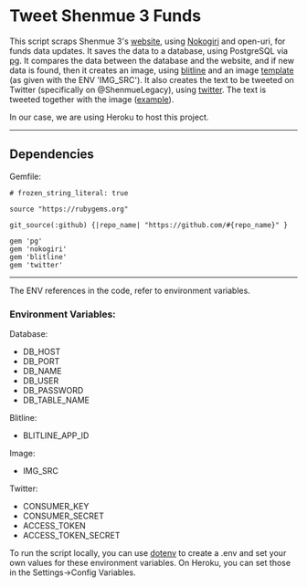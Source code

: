 # Tweet Shenmue 3 Funds

This script scraps Shenmue 3's [website](https://shenmue.link/order), using [Nokogiri](https://github.com/sparklemotion/nokogiri) and open-uri, for funds data updates. It saves the data to a database, using PostgreSQL via [pg](https://github.com/ged/ruby-pg). It compares the data between the database and the website, and if new data is found, then it creates an image, using [blitline](https://github.com/blitline-dev/blitline) and an image [template](http://i.imgur.com/55r3Fuc.png) (as given with the ENV 'IMG_SRC'). It also creates the text to be tweeted on Twitter (specifically on @ShenmueLegacy), using [twitter](https://github.com/sferik/twitter). The text is tweeted together with the image ([example](https://twitter.com/ShenmueLegacy/status/960958859358736384)).

In our case, we are using Heroku to host this project.
***
## Dependencies

Gemfile:
```
# frozen_string_literal: true

source "https://rubygems.org"

git_source(:github) {|repo_name| "https://github.com/#{repo_name}" }

gem 'pg'
gem 'nokogiri'
gem 'blitline'
gem 'twitter'
```
***
The ENV references in the code, refer to environment variables.

### Environment Variables:

Database:
* DB_HOST
* DB_PORT
* DB_NAME
* DB_USER
* DB_PASSWORD
* DB_TABLE_NAME

Blitline:
* BLITLINE_APP_ID

Image:
* IMG_SRC

Twitter:
* CONSUMER_KEY
* CONSUMER_SECRET
* ACCESS_TOKEN
* ACCESS_TOKEN_SECRET

To run the script locally, you can use [dotenv](https://github.com/bkeepers/dotenv) to create a .env and set your own values for these environment variables. On Heroku, you can set those in the Settings->Config Variables.
